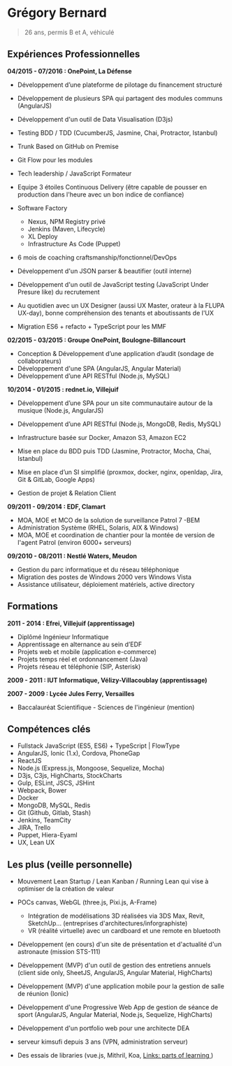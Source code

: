 Grégory Bernard
===========

> 26 ans, permis B et A, véhiculé

Expériences Professionnelles
----------------------------

**04/2015 - 07/2016 : OnePoint, La Défense**

  - Développement d’une plateforme de pilotage du financement structuré
  - Développement de plusieurs SPA qui partagent des modules communs (AngularJS)
  - Développement d'un outil de Data Visualisation (D3js)
  - Testing BDD / TDD (CucumberJS, Jasmine, Chai, Protractor, Istanbul)

  - Trunk Based on GitHub on Premise
  - Git Flow pour les modules

  - Tech leadership / JavaScript Formateur

  - Equipe 3 étoiles Continuous Delivery (être capable de pousser en production dans l'heure avec un bon indice de confiance)
  - Software Factory
    - Nexus, NPM Registry privé
    - Jenkins (Maven, Lifecycle)
    - XL Deploy
    - Infrastructure As Code (Puppet)
  - 6 mois de coaching craftsmanship/fonctionnel/DevOps

  - Développement d'un JSON parser & beautifier (outil interne)
  - Développement d'un outil de JavaScript testing (JavaScript Under Presure like) du recrutement

  - Au quotidien avec un UX Designer (aussi UX Master, orateur à la FLUPA UX-day), bonne compréhension des tenants et aboutissants de l'UX

  - Migration ES6 + refacto + TypeScript pour les MMF

**02/2015 - 03/2015 : Groupe OnePoint, Boulogne-Billancourt**

  - Conception & Développement d’une application d’audit (sondage de collaborateurs)
  - Développement d'une SPA (AngularJS, Angular Material)
  - Développement d’une API RESTful (Node.js, MySQL)

**10/2014 - 01/2015 : rednet.io, Villejuif**

  - Développement d’une SPA pour un site communautaire autour de la musique (Node.js, AngularJS)
  - Développement d’une API RESTful (Node.js, MongoDB, Redis, MySQL)
  - Infrastructure basée sur Docker, Amazon S3, Amazon EC2
  - Mise en place du BDD puis TDD (Jasmine, Protractor, Mocha, Chai, Istanbul)

  - Mise en place d’un SI simplifié (proxmox, docker, nginx, openldap, Jira, Git & GitLab, Google Apps)
  - Gestion de projet & Relation Client

**09/2011 - 09/2014 : EDF, Clamart**

  - MOA, MOE et MCO de la solution de surveillance Patrol 7 -BEM
  - Administration Système (RHEL, Solaris, AIX & Windows)
  - MOA, MOE et coordination de chantier pour la montée de version de l'agent Patrol (environ 6000+ serveurs)

**09/2010 - 08/2011 : Nestlé Waters, Meudon**

  - Gestion du parc informatique et du réseau téléphonique
  - Migration des postes de Windows 2000 vers Windows Vista
  - Assistance utilisateur, déploiement matériels, active directory


Formations
----------

**2011 - 2014 : Efrei, Villejuif (apprentissage)**

  - Diplômé Ingénieur Informatique
  - Apprentissage en alternance au sein d’EDF
  - Projets web et mobile (application e-commerce)
  - Projets temps réel et ordonnancement (Java)
  - Projets réseau et téléphonie (SIP, Asterisk)

**2009 - 2011 : IUT Informatique, Vélizy-Villacoublay (apprentissage)**

**2007 - 2009 : Lycée Jules Ferry, Versailles**

  - Baccalauréat Scientifique - Sciences de l'ingénieur (mention)


Compétences clés
----------------

  - Fullstack JavaScript (ES5, ES6) + TypeScript | FlowType
  - AngularJS, Ionic (1.x), Cordova, PhoneGap
  - ReactJS
  - Node.js (Express.js, Mongoose, Sequelize, Mocha)
  - D3js, C3js, HighCharts, StockCharts
  - Gulp, ESLint, JSCS, JSHint
  - Webpack, Bower
  - Docker
  - MongoDB, MySQL, Redis
  - Git (Github, Gitlab, Stash)
  - Jenkins, TeamCity
  - JIRA, Trello
  - Puppet, Hiera-Eyaml
  - UX, Lean UX


Les plus (veille personnelle)
----------------

  - Mouvement Lean Startup / Lean Kanban / Running Lean qui vise à optimiser de la création de valeur
  - POCs canvas, WebGL (three.js, Pixi.js, A-Frame)
    - Intégration de modélisations 3D réalisées via 3DS Max, Revit, SketchUp... (entreprises d'architectures/inforgraphiste)
    - VR (réalité virtuelle) avec un cardboard et une remote en bluetooth

  - Développement (en cours) d'un site de présentation et d'actualité d'un astronaute (mission STS-111)
  - Développement (MVP) d'un outil de gestion des entretiens annuels (client side only, SheetJS, AngularJS, Angular Material, HighCharts)
  - Développement (MVP) d'une application mobile pour la gestion de salle de réunion (Ionic)
  - Développement d'une Progressive Web App de gestion de séance de sport (AngularJS, Angular Material, Node.js, Sequelize, HighCharts)
  - Développement d'un portfolio web pour une architecte DEA

  - serveur kimsufi depuis 3 ans (VPN, administration serveur)
  - Des essais de libraries (vue.js, Mithril, Koa, [Links: parts of learning ](https://gist.github.com/gregoryRednet/09f7e96393df1c1641b7))
